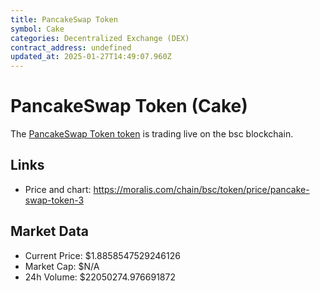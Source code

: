 ```yaml
---
title: PancakeSwap Token
symbol: Cake
categories: Decentralized Exchange (DEX)
contract_address: undefined
updated_at: 2025-01-27T14:49:07.960Z
---
```


# PancakeSwap Token (Cake)
The [PancakeSwap Token token](https://moralis.com/chain/bsc/token/price/pancake-swap-token-3) is trading live on the bsc blockchain.

## Links
- Price and chart: https://moralis.com/chain/bsc/token/price/pancake-swap-token-3

## Market Data
- Current Price: $1.8858547529246126
- Market Cap: $N/A
- 24h Volume: $22050274.976691872
